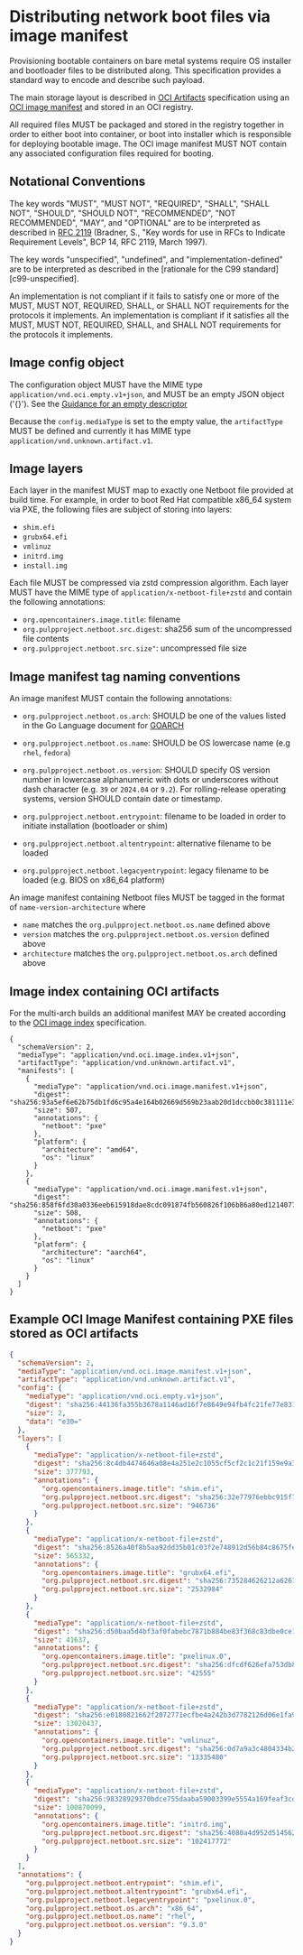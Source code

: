 # Distributing network boot files via image manifest

Provisioning bootable containers on bare metal systems require OS installer and bootloader files to
be distributed along. This specification provides a standard way to encode and describe such
payload.

The main storage layout is described in [OCI
Artifacts](https://github.com/opencontainers/image-spec/blob/main/artifacts-guidance.md)
specification using an [OCI image
manifest](https://github.com/opencontainers/image-spec/blob/master/manifest.md) and stored in an OCI
registry.

All required files MUST be packaged and stored in the registry together in order to either boot into
container, or boot into installer which is responsible for deploying bootable image. The OCI image
manifest MUST NOT contain any associated configuration files required for booting.

## Notational Conventions

The key words "MUST", "MUST NOT", "REQUIRED", "SHALL", "SHALL NOT", "SHOULD", "SHOULD NOT",
"RECOMMENDED", "NOT RECOMMENDED", "MAY", and "OPTIONAL" are to be interpreted as described in [RFC
2119](https://tools.ietf.org/html/rfc2119) (Bradner, S., "Key words for use in RFCs to Indicate
Requirement Levels", BCP 14, RFC 2119, March 1997).

The key words "unspecified", "undefined", and "implementation-defined" are to be interpreted as
described in the [rationale for the C99 standard][c99-unspecified].

An implementation is not compliant if it fails to satisfy one or more of the MUST, MUST NOT,
REQUIRED, SHALL, or SHALL NOT requirements for the protocols it implements. An implementation is
compliant if it satisfies all the MUST, MUST NOT, REQUIRED, SHALL, and SHALL NOT requirements for
the protocols it implements.

## Image config object

The configuration object MUST have the MIME type `application/vnd.oci.empty.v1+json`, and MUST be an
empty JSON object ('{}').  See the [Guidance for an empty
descriptor](https://github.com/opencontainers/image-spec/blob/main/manifest.md#guidance-for-an-empty-descriptor) 

Because the `config.mediaType` is set to the empty value, the `artifactType` MUST be defined and
currently it has MIME type `application/vnd.unknown.artifact.v1`.

## Image layers

Each layer in the manifest MUST map to exactly one Netboot file provided at build time. For example,
in order to boot Red Hat compatible x86_64 system via PXE, the following files are subject of
storing into layers:

* `shim.efi`
* `grubx64.efi`
* `vmlinuz`
* `initrd.img`
* `install.img`

Each file MUST be compressed via zstd compression algorithm. Each layer MUST have the MIME type of
`application/x-netboot-file+zstd` and contain the following annotations:

* `org.opencontainers.image.title`: filename
* `org.pulpproject.netboot.src.digest`: sha256 sum of the uncompressed file contents
* `org.pulpproject.netboot.src.size"`: uncompressed file size

## Image manifest tag naming conventions

An image manifest MUST contain the following annotations:

* `org.pulpproject.netboot.os.arch`: SHOULD be one of the values listed in the Go Language document
  for [GOARCH](https://go.dev/doc/install/source#environment)

* `org.pulpproject.netboot.os.name`: SHOULD be OS lowercase name (e.g `rhel`, `fedora`)

* `org.pulpproject.netboot.os.version`: SHOULD specify OS version number in lowercase alphanumeric
  with dots or underscores without dash character (e.g. `39` or `2024.04` or `9.2`). For
  rolling-release operating systems, version SHOULD contain date or timestamp.

* `org.pulpproject.netboot.entrypoint`: filename to be loaded in order to initiate installation
  (bootloader or shim)

* `org.pulpproject.netboot.altentrypoint`: alternative filename to be loaded

* `org.pulpproject.netboot.legacyentrypoint`: legacy filename to be loaded (e.g. BIOS on x86_64
  platform)

An image manifest containing Netboot files MUST be tagged in the format of
`name-version-architecture` where

* `name` matches the `org.pulpproject.netboot.os.name` defined above
* `version` matches the `org.pulpproject.netboot.os.version` defined above
* `architecture` matches the `org.pulpproject.netboot.os.arch` defined above

## Image index containing OCI artifacts

For the multi-arch builds an additional manifest MAY be created according to the [OCI image
index](https://github.com/opencontainers/image-spec/blob/main/image-index.md) specification.

```
{
  "schemaVersion": 2,
  "mediaType": "application/vnd.oci.image.index.v1+json",
  "artifactType": "application/vnd.unknown.artifact.v1",
  "manifests": [
    {
      "mediaType": "application/vnd.oci.image.manifest.v1+json",
      "digest": "sha256:93a5ef6e62b75db1fd6c95a4e164b02669d569b23aab20d1dccbb0c381111e35",
      "size": 507,
      "annotations": {
        "netboot": "pxe"
      },
      "platform": {
        "architecture": "amd64",
        "os": "linux"
      }
    },
    {
      "mediaType": "application/vnd.oci.image.manifest.v1+json",
      "digest": "sha256:858f6fd30a0336eeb615918dae8cdc091874fb560826f106b86a80ed12140775",
      "size": 508,
      "annotations": {
        "netboot": "pxe"
      },
      "platform": {
        "architecture": "aarch64",
        "os": "linux"
      }
    }
  ]
}
```

## Example OCI Image Manifest containing PXE files stored as OCI artifacts

``` json
{
  "schemaVersion": 2,
  "mediaType": "application/vnd.oci.image.manifest.v1+json",
  "artifactType": "application/vnd.unknown.artifact.v1",
  "config": {
    "mediaType": "application/vnd.oci.empty.v1+json",
    "digest": "sha256:44136fa355b3678a1146ad16f7e8649e94fb4fc21fe77e8310c060f61caaff8a",
    "size": 2,
    "data": "e30="
  },
  "layers": [
    {
      "mediaType": "application/x-netboot-file+zstd",
      "digest": "sha256:8c4db4474646a08e4a251e2c1055cf5cf2c1c21f159e9a3ba74a381414652ad9",
      "size": 377793,
      "annotations": {
        "org.opencontainers.image.title": "shim.efi",
        "org.pulpproject.netboot.src.digest": "sha256:32e77976ebbc915f77dd7f15d66a52cb177d5a9d2ee1794b173390b67495c047",
        "org.pulpproject.netboot.src.size": "946736"
      }
    },
    {
      "mediaType": "application/x-netboot-file+zstd",
      "digest": "sha256:8526a40f8b5aa92dd35b01c03f2e748912d56b84c8675fe2f21e36a39b8eb388",
      "size": 565332,
      "annotations": {
        "org.opencontainers.image.title": "grubx64.efi",
        "org.pulpproject.netboot.src.digest": "sha256:735284626212a6267c0e90dab2428e8f82c182af17aec567c80838d219d9fa42",
        "org.pulpproject.netboot.src.size": "2532984"
      }
    },
    {
      "mediaType": "application/x-netboot-file+zstd",
      "digest": "sha256:d50baa5d4bf3af0fabebc7871b884be83f368c83dbe0ce1733087615808a6c15",
      "size": 41637,
      "annotations": {
        "org.opencontainers.image.title": "pxelinux.0",
        "org.pulpproject.netboot.src.digest": "sha256:dfcdf626efa753db88de0bf513c4c2e1c4e46cf084371e294e5f6864f16c2e01",
        "org.pulpproject.netboot.src.size": "42555"
      }
    },
    {
      "mediaType": "application/x-netboot-file+zstd",
      "digest": "sha256:e0180821662f2072771ecfbe4a242b3d7782126d06e1fa965f61e1247485943d",
      "size": 13020437,
      "annotations": {
        "org.opencontainers.image.title": "vmlinuz",
        "org.pulpproject.netboot.src.digest": "sha256:0d7a9a3c4804334b23cd43ffc3aedad4620192d9c520e2f466f56b96aeb2a284",
        "org.pulpproject.netboot.src.size": "13335480"
      }
    },
    {
      "mediaType": "application/x-netboot-file+zstd",
      "digest": "sha256:98328929370bdce755daaba59003399e5554a169feaf3cd9734c3f398f2f5b1c",
      "size": 100870099,
      "annotations": {
        "org.opencontainers.image.title": "initrd.img",
        "org.pulpproject.netboot.src.digest": "sha256:4080a4d952d5145625d18b822214982a87ad981c254fcac671ca9ea245da5e3d",
        "org.pulpproject.netboot.src.size": "102417772"
      }
    }
  ],
  "annotations": {
    "org.pulpproject.netboot.entrypoint": "shim.efi",
    "org.pulpproject.netboot.altentrypoint": "grubx64.efi",
    "org.pulpproject.netboot.legacyentrypoint": "pxelinux.0",
    "org.pulpproject.netboot.os.arch": "x86_64",
    "org.pulpproject.netboot.os.name": "rhel",
    "org.pulpproject.netboot.os.version": "9.3.0"
  }
}
```

[modeline]: # ( vim: set fenc=utf-8 tw=100 spell spl=en: )
